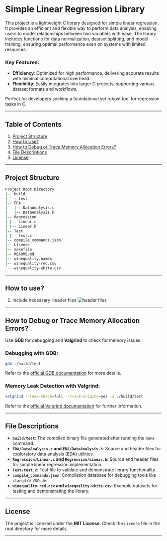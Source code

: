 # Simple Linear Regression Library

This project is a lightweight C library designed for simple linear regression. It provides an efficient and flexible way to perform data analysis, enabling users to model relationships between two variables with ease. The library includes functions for data normalization, dataset splitting, and model training, ensuring optimal performance even on systems with limited resources.

### Key Features:
- **Efficiency**: Optimized for high performance, delivering accurate results with minimal computational overhead.
- **Flexibility**: Easily integrates into larger C projects, supporting various dataset formats and workflows.

Perfect for developers seeking a foundational yet robust tool for regression tasks in C.

---

## Table of Contents
1. [Project Structure](#project-structure)  
2. [How to Use?](#how-to-use)  
3. [How to Debug or Trace Memory Allocation Errors?](#how-to-debug-or-trace-memory-allocation-errors)  
4. [File Descriptions](#file-descriptions)  
5. [License](#license)  

---

## Project Structure

```bash
Project Root Directory
|-- build
| `-- test
|-- EDA
|   |-- DataAnalysis.c
|   |-- DataAnalysis.h
|-- Regression
| |-- Linear.c
| |-- Linear.h
|-- Test
| |-- test.c
|-- compile_commands.json
|-- License
|-- makefile
|-- README.md
|-- winequality.names
|-- winequality-red.csv
`-- winequality-white.csv
```

---

## How to use?

1. Include necessary Header files 
![header files](/images/headerfiles.png)


---

## How to Debug or Trace Memory Allocation Errors?

Use **GDB** for debugging and **Valgrind** to check for memory issues.

### Debugging with GDB:
```bash
gdb ./build/test
```

Refer to the [official GDB documentation](https://www.gnu.org/software/gdb/documentation/) for more details.

### Memory Leak Detection with Valgrind:
```bash
valgrind --leak-check=full --track-origins=yes -s ./build/test
```

Refer to the [official Valgrind documentation](https://valgrind.org/docs/) for further information.

---

## File Descriptions
- **`build/test`**: The compiled binary file generated after running the `make` command.
- **`EDA/DataAnalysis.c` and `EDA/DataAnalysis.h`**: Source and header files for exploratory data analysis (EDA) utilities.
- **`Regression/Linear.c` and `Regression/Linear.h`**: Source and header files for simple linear regression implementation.
- **`Test/test.c`**: Test file to validate and demonstrate library functionality.
- **`compile_commands.json`**: Compilation database for debugging tools like `clangd` or `VSCode`.
- **`winequality-red.csv` and `winequality-white.csv`**: Example datasets for testing and demonstrating the library.

---

## License

The project is licensed under the **MIT License**. Check the `License` file in the root directory for more details.

---


